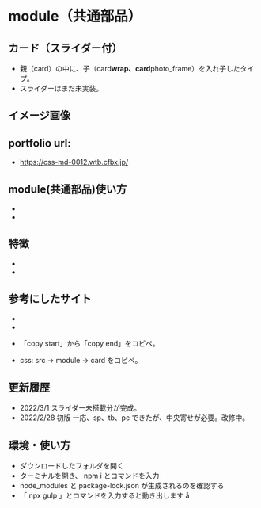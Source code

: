 # module（共通部品）

## カード（スライダー付）

- 親（card）の中に、子（card**wrap、card**photo_frame）を入れ子したタイプ。
- スライダーはまだ未実装。

## イメージ画像

## portfolio url:

- https://css-md-0012.wtb.cfbx.jp/

## module(共通部品)使い方

-
-

## 特徴

-
-

## 参考にしたサイト

-
-

- 「copy start」から「copy end」をコピペ。
- css: src -> module -> card をコピペ。

## 更新履歴

- 2022/3/1 スライダー未搭載分が完成。
- 2022/2/28 初版 一応、sp、tb、pc できたが、中央寄せが必要。改修中。

## 環境・使い方

- ダウンロードしたフォルダを開く
- ターミナルを開き、 npm i とコマンドを入力
- node_modules と package-lock.json が生成されるのを確認する
- 「 npx gulp 」とコマンドを入力すると動き出します
  å
